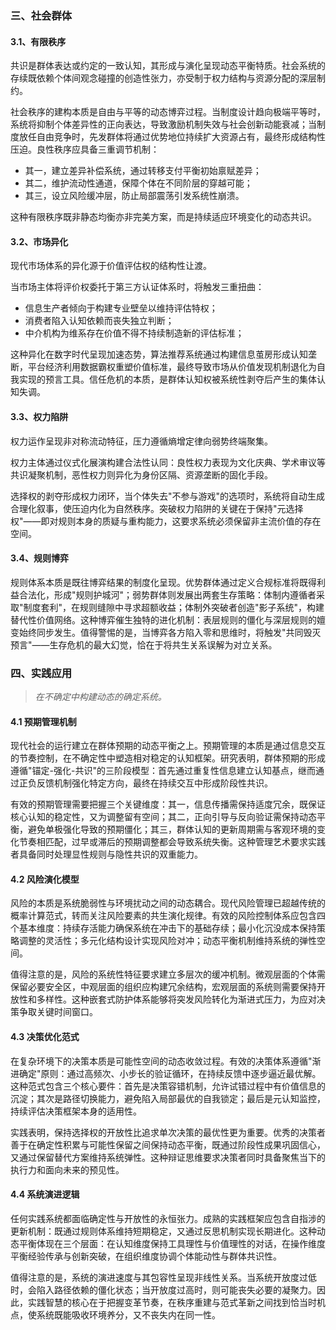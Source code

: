 ### 三、社会群体

#### 3.1、有限秩序

共识是群体表达或约定的一致认知，其形成与演化呈现动态平衡特质。社会系统的存续既依赖个体间观念碰撞的创造性张力，亦受制于权力结构与资源分配的深层制约。

社会秩序的建构本质是自由与平等的动态博弈过程。当制度设计趋向极端平等时，系统将抑制个体差异性的正向表达，导致激励机制失效与社会创新动能衰减；当制度放任自由竞争时，先发群体将通过优势地位持续扩大资源占有，最终形成结构性压迫。良性秩序应具备三重调节机制：

- 其一，建立差异补偿系统，通过转移支付平衡初始禀赋差异；
- 其二，维护流动性通道，保障个体在不同阶层的穿越可能；
- 其三，设立风险缓冲层，防止局部震荡引发系统性崩溃。

这种有限秩序既非静态均衡亦非完美方案，而是持续适应环境变化的动态共识。

#### 3.2、市场异化

现代市场体系的异化源于价值评估权的结构性让渡。

当市场主体将评价权委托于第三方认证体系时，将触发三重扭曲：

- 信息生产者倾向于构建专业壁垒以维持评估特权；
- 消费者陷入认知依赖而丧失独立判断；
- 中介机构为维系存在价值不得不持续制造新的评估标准；

这种异化在数字时代呈现加速态势，算法推荐系统通过构建信息茧房形成认知垄断，平台经济利用数据霸权重塑价值标准，最终导致市场从价值发现机制退化为自我实现的预言工具。信任危机的本质，是群体认知权被系统性剥夺后产生的集体认知失调。

#### 3.3、权力陷阱

权力运作呈现非对称流动特征，压力遵循熵增定律向弱势终端聚集。

权力主体通过仪式化展演构建合法性认同：良性权力表现为文化庆典、学术审议等共识凝聚机制，恶性权力则异化为身份区隔、资源垄断的固化手段。

选择权的剥夺形成权力闭环，当个体失去"不参与游戏"的选项时，系统将自动生成合理化叙事，使压迫内化为自然秩序。突破权力陷阱的关键在于保持"元选择权"——即对规则本身的质疑与重构能力，这要求系统必须保留非主流价值的存在空间。

#### 3.4、规则博弈

规则体系本质是既往博弈结果的制度化呈现。优势群体通过定义合规标准将既得利益合法化，形成"规则护城河"；弱势群体则发展出两套生存策略：体制内遵循者采取"制度套利"，在规则缝隙中寻求超额收益；体制外突破者创造"影子系统"，构建替代性价值网络。这种博弈催生独特的进化机制：表层规则的僵化与深层规则的嬗变始终同步发生。值得警惕的是，当博弈各方陷入零和思维时，将触发"共同毁灭预言"——生存危机的最大幻觉，恰在于将共生关系误解为对立关系。

### 四、实践应用

> *在不确定中构建动态的确定系统。*

#### 4.1 预期管理机制

现代社会的运行建立在群体预期的动态平衡之上。预期管理的本质是通过信息交互的节奏控制，在不确定性中塑造相对稳定的认知框架。研究表明，群体预期的形成遵循"锚定-强化-共识"的三阶段模型：首先通过重复性信息建立认知基点，继而通过正负反馈机制强化特定方向，最终在持续交互中形成阶段性共识。

有效的预期管理需要把握三个关键维度：其一，信息传播需保持适度冗余，既保证核心认知的稳定性，又为调整留有空间；其二，正向引导与反向验证需保持动态平衡，避免单极强化导致的预期僵化；其三，群体认知的更新周期需与客观环境的变化节奏相匹配，过早或滞后的预期调整都会导致系统失衡。这种管理艺术要求实践者具备同时处理显性规则与隐性共识的双重能力。

#### 4.2 风险演化模型

风险的本质是系统脆弱性与环境扰动之间的动态耦合。现代风险管理已超越传统的概率计算范式，转而关注风险要素的共生演化规律。有效的风险控制体系应包含四个基本维度：持续存活能力确保系统在冲击下的基础存续；最小化沉没成本保持策略调整的灵活性；多元化结构设计实现风险对冲；动态平衡机制维持系统的弹性空间。

值得注意的是，风险的系统性特征要求建立多层次的缓冲机制。微观层面的个体需保留必要安全区，中观层面的组织应构建冗余结构，宏观层面的系统则需要保持开放性和多样性。这种嵌套式防护体系能够将突发风险转化为渐进式压力，为应对决策争取关键时间窗口。

#### 4.3 决策优化范式

在复杂环境下的决策本质是可能性空间的动态收敛过程。有效的决策体系遵循"渐进确定"原则：通过高频次、小步长的验证循环，在持续反馈中逐步逼近最优解。这种范式包含三个核心要件：首先是决策容错机制，允许试错过程中有价值信息的沉淀；其次是路径切换能力，避免陷入局部最优的自我锁定；最后是元认知监控，持续评估决策框架本身的适用性。

实践表明，保持选择权的开放性比追求单次决策的最优性更为重要。优秀的决策者善于在确定性积累与可能性保留之间保持动态平衡，既通过阶段性成果巩固信心，又通过保留替代方案维持系统弹性。这种辩证思维要求决策者同时具备聚焦当下的执行力和面向未来的预见性。

#### 4.4 系统演进逻辑

任何实践系统都面临确定性与开放性的永恒张力。成熟的实践框架应包含自指涉的更新机制：既通过规则体系维持短期稳定，又通过反思机制实现长期进化。这种动态平衡体现在三个层面：在认知维度保持工具理性与价值理性的对话，在操作维度平衡经验传承与创新突破，在组织维度协调个体能动性与群体共识性。

值得注意的是，系统的演进速度与其包容性呈现非线性关系。当系统开放度过低时，会陷入路径依赖的僵化状态；当开放度过高时，则可能丧失必要的凝聚力。因此，实践智慧的核心在于把握变革节奏，在秩序重建与范式革新之间找到恰当时机点，使系统既能吸收环境养分，又不丧失内在同一性。
